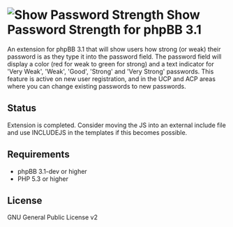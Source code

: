 ![Show Password Strength](http://orcamx.vlexofree.com/forum/images/showpass.png "Show Password Strength") Show Password Strength for phpBB 3.1
==========================

An extension for phpBB 3.1 that will show users how strong (or weak) their password is as they type it into the password field. The password field will display a color (red for weak to green for strong) and a text indicator for 'Very Weak', 'Weak', 'Good', 'Strong' and 'Very Strong' passwords. This feature is active on new user registration, and in the UCP and ACP areas where you can change existing passwords to new passwords.

Status
------

Extension is completed. Consider moving the JS into an external include file and use INCLUDEJS in the templates if this becomes possible.

Requirements
------------

* phpBB 3.1-dev or higher
* PHP 5.3 or higher

License
-------

GNU General Public License v2